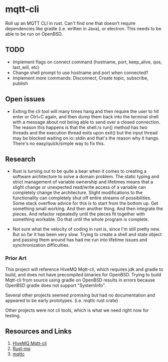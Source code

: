 # mqtt-cli

Roll up an MQTT CLI in rust. Can't find one that doesn't require dependencies like gradle (i.e. written in Java), or electron. This needs to be able to be run on OpenBSD.

## TODO

* Implement flags on connect command (hostname, port, keep\_alive, qos, last\_will, etc)
* Change shell prompt to use hostname and port when connected?
* Implement more commands: Disconnect, Create topic, subscribe, publish

## Open issues

* Exiting the cli tool will many times hang and then require the user to hit enter or Ctrl+C again, and then dump them back into the terminal shell with a message about not being able to send over a closed connection. The reason this happens is that the shell.rs run() method has two threads and the execution thread exits upon exit() but the input thread may be blocked waiting on io::stdin and that's the reason why it hangs. There's no easy/quick/simple way to fix this.

## Research

* Rust is turning out to be quite a bear when it comes to creating a software architecture to solve a domain problem. The static typing and strict management of variable ownership and lifetimes means that a slight change or unexpected read/write access of a variable can completely change the architecture. Slight modifications to the functionality can completely shut off entire streams of possibilities. Some stack overflow advice for this is to start from the bottom up. Get something small working. And then another thing. And then integrate the pieces. And refactor repeatedly until the pieces fit together with something workable. Do that until the whole program is complete.

* Not sure what the velocity of coding in rust is, since I'm still pretty new. But so far it has been very slow. Trying to create a shell and state object and passing them around has had me run into lifetime issues and synchronization difficulties.

### Prior Art

This project will reference HiveMQ Mqtt-cli, which requires jdk and gradle to build, and does not have precompiled binaries for OpenBSD. Trying to build Mqtt-cli from source using gradle on OpenBSD results in errors because OpenBSD gradle does not support "SystemInfo".

Several other projects seemed promising but had no documentation and appeared to be early prototypes. (i.e. mqttc rust crate)

Other projects were not cli tools, which is what we need right now for testing.

## Resources and Links

1. [HiveMQ Mqtt-cli](https://github.com/hivemq/hivemq-mqtt-client)
1. [Rust-mq](https://github.com/inre/rust-mq)
1. [mqttc](https://docs.rs/mqttc/0.1.3/mqttc/)
